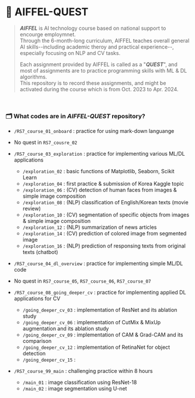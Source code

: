 # 🌼 AIFFEL-QUEST

> _**AIFFEL**_ is AI technology course based on national support to encourge employmnet.  
> Through the 6-month-long curriculum, AIFFEL teaches overall general AI skills--including academic theroy and practical experience--, especially focusing on NLP and CV tasks.
>
> Each assignment provided by AIFFEL is called as a "_**QUEST**_", and most of assignments are to practice programming skills with ML & DL algorithms.  
> This repository is to record these assignments, and might be activated during the course which is from Oct. 2023 to Apr. 2024.

<br/>

### 🗂️ What codes are in _AIFFEL-QUEST_ repository?
- `/RS7_course_01_onboard` : practice for using mark-down languange

- No quest in `RS7_cousre_02`

- `/RS7_course_03_exploration` : practice for implementing various ML/DL applications
    - `/exploration_02` : basic functions of Matplotlib, Seaborn, Scikit Learn
    - `/exploration_04` : first practice & submission of Korea Kaggle topic
    - `/exploration_06` : (CV) detection of human faces from images & simple image composition
    - `/exploration_08` : (NLP) classification of English/Korean texts (movie review)
    - `/exploration_10` : (CV) segmentation of specific objects from images & simple image composition
    - `/exploration_12` : (NLP) summarization of news articles
    - `/exploration_14` : (CV) prediction of colored image from segmented image
    - `/exploration_16` : (NLP) prediction of responsing texts from original texts (chatbot)
      
- `/RS7_course_04_dl_overview` : practice for implementing simple ML/DL code

- No quest in `RS7_course_05`, `RS7_course_06`, `RS7_course_07`
  
- `/RS7_course_08_going_deeper_cv` : practice for implementing applied DL applications for CV
    - `/going_deeper_cv_03` : implementation of ResNet and its ablation study
    - `/going_deeper_cv_06` : implementation of CutMix & MixUp augmentation and its ablation study
    - `/going_deeper_cv_09` : implementation of CAM & Grad-CAM and its comparison
    - `/going_deeper_cv_12` : implementation of RetinaNet for object detection
    - `/going_deeper_cv_15` :
      
- `/RS7_course_99_main` : challenging practice within 8 hours
    - `/main_01` : image classification using ResNet-18
    - `/main_02` : image segmentation using U-net
